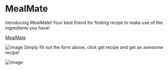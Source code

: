 # MealMate
Introducing MealMate! Your best friend for finding recipe to make use of the ingredients you have!

[MealMate](https://mealmate-chi.vercel.app/)

![image](https://github.com/matthewle87/MealMate/assets/111463817/e8dec75e-bceb-48c5-8d1f-a58beea69341)
Simply fill out the form above, click get recipe and get an awesome recipe!

![image](https://github.com/matthewle87/MealMate/assets/111463817/854ea482-22b5-469b-a09b-50a13c596529)
